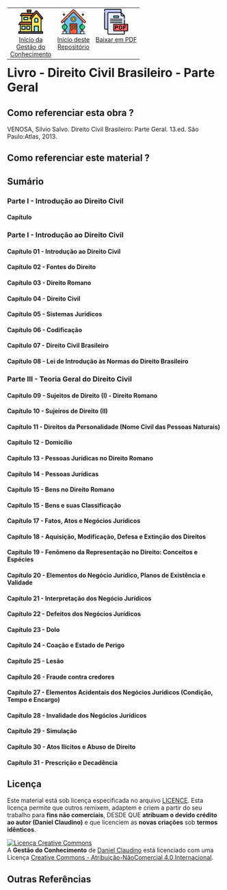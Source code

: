 <table align="right" border="0">
  <tr>
    <td align="center" valign="top">
      <a href="https://github.com/dnlclaudino/gestao-do-conhecimento#readme">
        <img src="https://github.com/dnlclaudino/imagens/blob/master/icones/casa3.png?raw=true" heigh="60" width="60"><br>Início da <br>Gestão do <br>Conhecimento
      </a>
    </td>
    <td align="center" valign="top">
      <a href="https://github.com/dnlclaudino/direito-civil#readme">
        <img src="https://github.com/dnlclaudino/imagens/blob/master/icones/casa2.png?raw=true" heigh="60" width="60"><br>Início deste <br>Repositório
      </a>
    </td>
    <td align="center" valign="top">
      <a href="https://github.com/dnlclaudino/direito-civil#readme">
        <img src="https://github.com/dnlclaudino/imagens/blob/master/icones-aplicativos/pdf/pdf.png?raw=true" heigh="60" width="60"><br>Baixar em PDF
      </a>
    </td>
  </tr>
</table><br><br><br><br><br>

# Livro - Direito Civil Brasileiro - Parte Geral

## Como referenciar esta obra ?

VENOSA, Silvio Salvo. Direito Civil Brasileiro: Parte Geral. 13.ed. São Paulo:Atlas, 2013.

## Como referenciar este material ?

## Sumário

### Parte I - Introdução ao Direito Civil

#### Capítulo 

### Parte I - Introdução ao Direito Civil

#### Capítulo 01 - Introdução ao Direito Civil
#### Capítulo 02 - Fontes do Direito
#### Capítulo 03 - Direito Romano
#### Capítulo 04 - Direito Civil
#### Capítulo 05 - Sistemas Jurídicos
#### Capítulo 06 - Codificação
#### Capítulo 07 - Direito Civil Brasileiro
#### Capítulo 08 - Lei de Introdução às Normas do Direito Brasileiro

### Parte III - Teoria Geral do Direito Civil

#### Capítulo 09 - Sujeitos de Direito (I) - Direito Romano
#### Capítulo 10 - Sujeiros de Direito (II)
#### Capítulo 11 - Direitos da Personalidade (Nome Civil das Pessoas Naturais)
#### Capítulo 12 - Domicílio
#### Capítulo 13 - Pessoas Jurídicas no Direito Romano
#### Capítulo 14 - Pessoas Jurídicas
#### Capítulo 15 - Bens no Direito Romano
#### Capítulo 15 - Bens e suas Classificação
#### Capítulo 17 - Fatos, Atos e Negócios Jurídicos
#### Capítulo 18 - Aquisição, Modificação, Defesa e Extinção dos Direitos
#### Capítulo 19 - Fenômeno da Representação no Direito: Conceitos e Espécies
#### Capítulo 20 - Elementos do Negócio Jurídico, Planos de Existência e Validade
#### Capítulo 21 - Interpretação dos Negócio Jurídicos
#### Capítulo 22 - Defeitos dos Negócios Jurídicos
#### Capítulo 23 - Dolo
#### Capítulo 24 - Coação e Estado de Perigo
#### Capítulo 25 - Lesão
#### Capítulo 26 - Fraude contra credores
#### Capítulo 27 - Elementos Acidentais dos Negócios Jurídicos (Condição, Tempo e Encargo)
#### Capítulo 28 - Invalidade dos Negócios Jurídicos
#### Capítulo 29 - Simulação
#### Capítulo 30 - Atos Ilícitos e Abuso de Direito
#### Capítulo 31 - Prescrição e Decadência

## Licença

Este material está sob licença especificada no arquivo [LICENCE](../LICENSE). Esta licença permite que outros remixem, adaptem e criem a partir do seu trabalho para **fins não comerciais**, DESDE QUE **atribuam o devido crédito ao autor (Daniel Claudino)** e que licenciem as **novas criações** sob **termos idênticos**.

<a rel="license" href="http://creativecommons.org/licenses/by-nc/4.0/"><img alt="Licença Creative Commons" style="border-width:0" src="https://i.creativecommons.org/l/by-nc/4.0/88x31.png" /></a><br /><span xmlns:dct="http://purl.org/dc/terms/" href="http://purl.org/dc/dcmitype/Text" property="dct:title" rel="dct:type">A <b>Gestão do Conhecimento</b></span> de <a xmlns:cc="http://creativecommons.org/ns#" href="https://github.com/dnlclaudino/gestao-do-conhecimento" property="cc:attributionName" rel="cc:attributionURL">Daniel Claudino</a> está licenciado com uma Licença <a rel="license" href="http://creativecommons.org/licenses/by-nc/4.0/">Creative Commons - Atribuição-NãoComercial 4.0 Internacional</a>.

## Outras Referências
